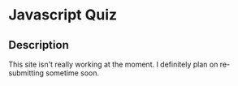 # Javascript Quiz

## Description

This site isn't really working at the moment. I definitely plan on re-submitting sometime soon.
